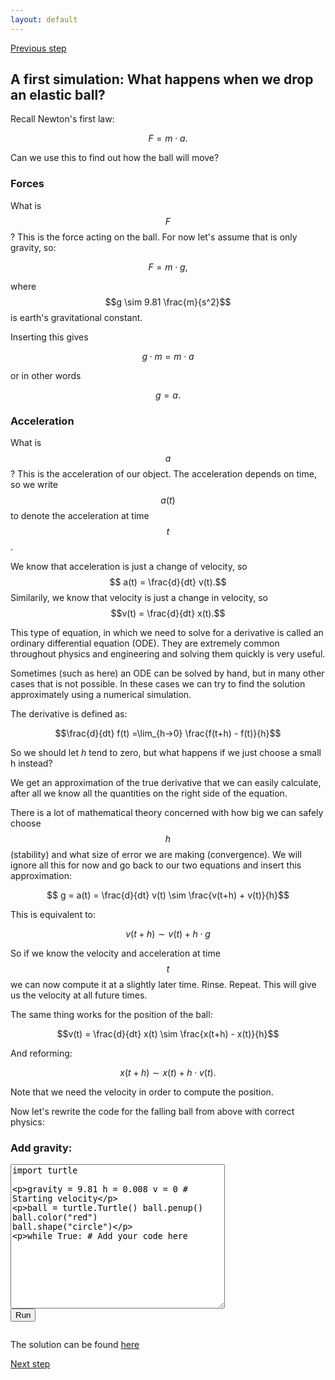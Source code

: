 ```yaml
---
layout: default
---
```


[Previous step](/durham-hackathon/first-steps.html)


## A first simulation: What happens when we drop an elastic ball?

Recall Newton's first law:

$$F=m\cdot a.$$

Can we use this to find out how the ball will move?

### Forces
What is $$F$$? This is the force acting on the ball. For now let's assume that is only gravity, so:

$$ F = m\cdot g,$$

where $$g \sim 9.81 \frac{m}{s^2}$$ is earth's gravitational constant.

Inserting this gives

$$g\cdot m = m \cdot a$$

or in other words

$$ g = a. $$


### Acceleration
What is $$a$$? This is the acceleration of our object. The acceleration depends on time, so we write $$a(t)$$ to denote the acceleration at time $$t$$.

We know that acceleration is just a change of velocity, so
$$ a(t) = \frac{d}{dt} v(t).$$
Similarily, we know that velocity is just a change in velocity, so
$$v(t) = \frac{d}{dt} x(t).$$

This type of equation, in which we need to solve for a derivative is called an ordinary differential equation (ODE).
They are extremely common throughout physics and engineering and solving them quickly is very useful.

Sometimes (such as here) an ODE can be solved by hand, but in many other cases that is not possible.
In these cases we can try to find the solution approximately using a numerical simulation.

The derivative is defined as:

$$\frac{d}{dt} f(t) =\lim_{h->0} \frac{f(t+h) - f(t)}{h}$$

So we should let $h$ tend to zero, but what happens if we just choose a small h instead?

We get an approximation of the true derivative that we can easily calculate, after all we know all the quantities on the right side of the equation.

There is a lot of mathematical theory concerned with how big we can safely choose $$h$$ (stability) and what size of error we are making (convergence).
We will ignore all this for now and go back to our two equations and insert this approximation:

$$ g = a(t) = \frac{d}{dt} v(t) \sim \frac{v(t+h) + v(t)}{h}$$

This is equivalent to:

$$v(t+h) \sim v(t) + h \cdot g$$

So if we know the velocity and acceleration at time $$t$$ we can now compute it at a slightly later time. Rinse. Repeat.
This will give us the velocity at all future times.

The same thing works for the position of the ball:

$$v(t) = \frac{d}{dt} x(t) \sim \frac{x(t+h) - x(t)}{h}$$

And reforming:

$$x(t+h) \sim x(t) + h\cdot v(t).$$

Note that we need the velocity in order to compute the position.

Now let's rewrite the code for the falling ball from above with correct physics:

<html> 
<head> 
<script src="https://ajax.googleapis.com/ajax/libs/jquery/1.9.0/jquery.min.js" type="text/javascript"></script> 
<script src="js/skulpt.min.js" type="text/javascript"></script> 
<script src="js/skulpt-stdlib.js" type="text/javascript"></script> 
</head> 

<body> 

<script type="text/javascript"> 
function outf(text) { 
    var mypre = document.getElementById("newton-output"); 
    mypre.innerHTML = mypre.innerHTML + text; 
} 
function builtinRead(x) {
    if (Sk.builtinFiles === undefined || Sk.builtinFiles["files"][x] === undefined)
            throw "File not found: '" + x + "'";
    return Sk.builtinFiles["files"][x];
}

function runit() { 
   var prog = document.getElementById("newton-code").value; 
   var mypre = document.getElementById("newton-output"); 
   mypre.innerHTML = ''; 
   Sk.pre = "newton-output";
   Sk.configure({output:outf, read:builtinRead}); 
   (Sk.TurtleGraphics || (Sk.TurtleGraphics = {})).target = 'newton-canvas';
   var myPromise = Sk.misceval.asyncToPromise(function() {
       return Sk.importMainWithBody("<stdin>", false, prog, true);
   });
   myPromise.then(function(mod) {
       console.log('success');
   },
   function (err) {
  console.info('errorHandler', err);
  var msg = err.toString();
  }
   );
} 
</script> 

<h3>Add gravity:</h3> 
<form> 
<textarea id="newton-code" cols="40" rows="15">import turtle

gravity = 9.81
h = 0.008
v = 0 # Starting velocity

ball = turtle.Turtle()
ball.penup()
ball.color("red")
ball.shape("circle")

while True:
    # Add your code here
</textarea><br /> 
<button type="button" onclick="runit()">Run</button> 
</form> 
<pre id="newton-output" ></pre> 
<!-- If you want turtle graphics include a canvas -->
<div id="newton-canvas"></div> 

</body> 

</html>

The solution can be found [here](https://github.com/Durham-Hackathon/durham-hackathon/code/step2-sol.py)

[Next step](/durham-hackathon/bounce.html)
